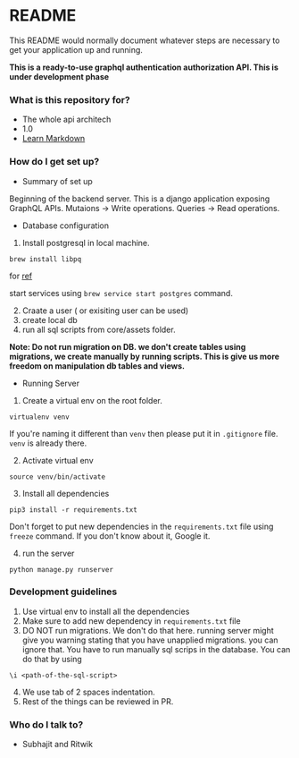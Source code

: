 # README #

This README would normally document whatever steps are necessary to get your application up and running.

**This is a ready-to-use graphql authentication authorization API. This is under development phase**

### What is this repository for? ###

* The whole api architech
* 1.0
* [Learn Markdown](https://bitbucket.org/tutorials/markdowndemo)

### How do I get set up? ###

* Summary of set up

Beginning of the backend server. This is a django application exposing GraphQL APIs.
Mutaions -> Write operations.
Queries -> Read operations.

* Database configuration

1. Install postgresql in local machine. 
```
brew install libpq
```
for [ref](https://stackoverflow.com/questions/44654216/correct-way-to-install-psql-without-full-postgres-on-macos)

start services using `brew service start postgres` command.

2. Craate a user ( or exisiting user can be used)
3. create local db
4. run all sql scripts from core/assets folder.

__Note: Do not run migration on DB. we don't create tables using migrations, we create manually by running scripts. This is give us more freedom on manipulation db tables and views.__

* Running Server
1. Create a virtual env on the root folder.
```
virtualenv venv
```
If you're naming it different than `venv` then please put it in `.gitignore` file. `venv` is already there.

2. Activate virtual env
```
source venv/bin/activate
```

3. Install all dependencies
```
pip3 install -r requirements.txt
```
Don't forget to put new dependencies in the `requirements.txt` file using `freeze` command. If you don't know about it, Google it. 

4. run the server
```
python manage.py runserver
``` 
### Development guidelines ###

1. Use virtual env to install all the dependencies
2. Make sure to add new dependency in `requirements.txt` file
3. DO NOT run migrations. We don't do that here. running server might give you warning stating that you have unapplied migrations. you can ignore that. You have to run manually sql scrips in the database. You can do that by using 
```
\i <path-of-the-sql-script>
```
4. We use tab of 2 spaces indentation.
5. Rest of the things can be reviewed in PR.

### Who do I talk to? ###

* Subhajit and Ritwik
